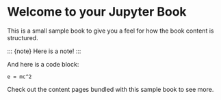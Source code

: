# Welcome to your Jupyter Book

This is a small sample book to give you a feel for how the book content is structured.

::: {note}
Here is a note!
:::

And here is a code block:

```
e = mc^2
```

Check out the content pages bundled with this sample book to see more.